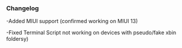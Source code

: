 ### Changelog
-Added MIUI support (confirmed working on MIUI 13)

-Fixed Terminal Script not working on devices with pseudo/fake xbin foldersy)
